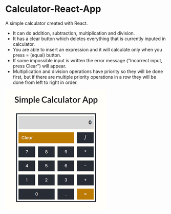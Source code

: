 # Calculator-React-App

A simple calculator created with React. 

* It can do addition, subtraction, multiplication and division. 
* It has a clear button which deletes everything that is currently inputed in calculator.
* You are able to insert an expression and it will calculate only when you press = (equal) button.
* If some impossible input is written the error message ("Incorrect input, press Clear") will appear.
* Multiplication and division operations have priority so they will be done first, but if there are multiple priority operations in a row they will be done from left to right in order.

![Calculator image](./calculator-app.png)

